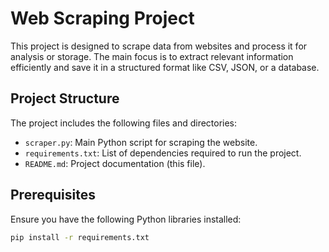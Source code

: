 # Web Scraping Project

This project is designed to scrape data from websites and process it for analysis or storage. The main focus is to extract relevant information efficiently and save it in a structured format like CSV, JSON, or a database.

## Project Structure

The project includes the following files and directories:

- `scraper.py`: Main Python script for scraping the website.
- `requirements.txt`: List of dependencies required to run the project.
- `README.md`: Project documentation (this file).

## Prerequisites

Ensure you have the following Python libraries installed:

```bash
pip install -r requirements.txt
